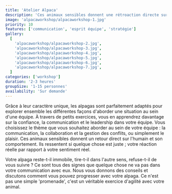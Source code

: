 ```yaml
---
title: 'Atelier Alpaca'
description: 'Ces animaux sensibles donnent une rétroaction directe sur l’homme et comment il se comporte'
image: 'alpacaworkshop/alpacaworkshop-1.jpg'
priority: 10
features: ['communication', 'esprit équipe', 'stratégie']
gallery:
  [
    'alpacaworkshop/alpacaworkshop-2.jpg',
    'alpacaworkshop/alpacaworkshop-3.jpg',
    'alpacaworkshop/alpacaworkshop-4.jpg',
    'alpacaworkshop/alpacaworkshop-5.jpg',
    'alpacaworkshop/alpacaworkshop-6.jpg',
    'alpacaworkshop/alpacaworkshop-7.jpg',
  ]
categories: ['workshop']
duration: '2-3 heures'
groupSize: '1-15 personnes'
availability: 'Sur demande'
---
```


Grâce à leur caractère unique, les alpagas sont parfaitement adaptés pour explorer ensemble les différentes façons d'aborder une situation au sein d'une équipe.
À travers de petits exercices, vous en apprendrez davantage sur la confiance, la communication et le leadership dans votre équipe. Vous choisissez le thème que vous souhaitez aborder au sein de votre équipe : la communication, la collaboration et la gestion des conflits, ou simplement le plaisir. Ces animaux sensibles donnent un retour direct sur l'humain et son comportement. Ils ressentent si quelque chose est juste ; votre réaction réelle par rapport à votre sentiment réel.

Votre alpaga reste-t-il immobile, tire-t-il dans l'autre sens, refuse-t-il de vous suivre ? Ce sont tous des signes que quelque chose ne va pas dans votre communication avec eux. Nous vous donnons des conseils et discutons comment vous pouvez progresser avec votre alpaga. Ce n'est pas une simple 'promenade', c'est un véritable exercice d'agilité avec votre animal.

